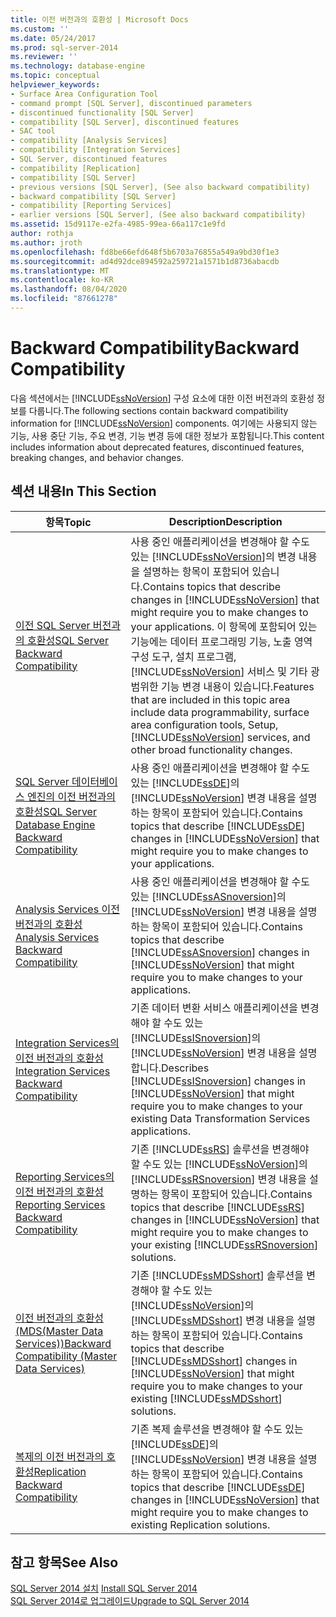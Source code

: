 ```yaml
---
title: 이전 버전과의 호환성 | Microsoft Docs
ms.custom: ''
ms.date: 05/24/2017
ms.prod: sql-server-2014
ms.reviewer: ''
ms.technology: database-engine
ms.topic: conceptual
helpviewer_keywords:
- Surface Area Configuration Tool
- command prompt [SQL Server], discontinued parameters
- discontinued functionality [SQL Server]
- compatibility [SQL Server], discontinued features
- SAC tool
- compatibility [Analysis Services]
- compatibility [Integration Services]
- SQL Server, discontinued features
- compatibility [Replication]
- compatibility [SQL Server]
- previous versions [SQL Server], (See also backward compatibility)
- backward compatibility [SQL Server]
- compatibility [Reporting Services]
- earlier versions [SQL Server], (See also backward compatibility)
ms.assetid: 15d9117e-e2fa-4985-99ea-66a117c1e9fd
author: rothja
ms.author: jroth
ms.openlocfilehash: fd8be66efd648f5b6703a76855a549a9bd30f1e3
ms.sourcegitcommit: ad4d92dce894592a259721a1571b1d8736abacdb
ms.translationtype: MT
ms.contentlocale: ko-KR
ms.lasthandoff: 08/04/2020
ms.locfileid: "87661278"
---
```

# <a name="backward-compatibility"></a><span data-ttu-id="070a7-102">Backward Compatibility</span><span class="sxs-lookup"><span data-stu-id="070a7-102">Backward Compatibility</span></span>
  <span data-ttu-id="070a7-103">다음 섹션에서는 [!INCLUDE[ssNoVersion](../includes/ssnoversion-md.md)] 구성 요소에 대한 이전 버전과의 호환성 정보를 다룹니다.</span><span class="sxs-lookup"><span data-stu-id="070a7-103">The following sections contain backward compatibility information for [!INCLUDE[ssNoVersion](../includes/ssnoversion-md.md)] components.</span></span> <span data-ttu-id="070a7-104">여기에는 사용되지 않는 기능, 사용 중단 기능, 주요 변경, 기능 변경 등에 대한 정보가 포함됩니다.</span><span class="sxs-lookup"><span data-stu-id="070a7-104">This content includes information about deprecated features, discontinued features, breaking changes, and behavior changes.</span></span>  
  
## <a name="in-this-section"></a><span data-ttu-id="070a7-105">섹션 내용</span><span class="sxs-lookup"><span data-stu-id="070a7-105">In This Section</span></span>  
  
|<span data-ttu-id="070a7-106">항목</span><span class="sxs-lookup"><span data-stu-id="070a7-106">Topic</span></span>|<span data-ttu-id="070a7-107">Description</span><span class="sxs-lookup"><span data-stu-id="070a7-107">Description</span></span>|  
|-----------|-----------------|  
|[<span data-ttu-id="070a7-108">이전 SQL Server 버전과의 호환성</span><span class="sxs-lookup"><span data-stu-id="070a7-108">SQL Server Backward Compatibility</span></span>](../../2014/getting-started/sql-server-backward-compatibility.md)|<span data-ttu-id="070a7-109">사용 중인 애플리케이션을 변경해야 할 수도 있는 [!INCLUDE[ssNoVersion](../includes/ssnoversion-md.md)]의 변경 내용을 설명하는 항목이 포함되어 있습니다.</span><span class="sxs-lookup"><span data-stu-id="070a7-109">Contains topics that describe changes in [!INCLUDE[ssNoVersion](../includes/ssnoversion-md.md)] that might require you to make changes to your applications.</span></span> <span data-ttu-id="070a7-110">이 항목에 포함되어 있는 기능에는 데이터 프로그래밍 기능, 노출 영역 구성 도구, 설치 프로그램, [!INCLUDE[ssNoVersion](../includes/ssnoversion-md.md)] 서비스 및 기타 광범위한 기능 변경 내용이 있습니다.</span><span class="sxs-lookup"><span data-stu-id="070a7-110">Features that are included in this topic area include data programmability, surface area configuration tools, Setup, [!INCLUDE[ssNoVersion](../includes/ssnoversion-md.md)] services, and other broad functionality changes.</span></span>|  
|[<span data-ttu-id="070a7-111">SQL Server 데이터베이스 엔진의 이전 버전과의 호환성</span><span class="sxs-lookup"><span data-stu-id="070a7-111">SQL Server Database Engine Backward Compatibility</span></span>](../database-engine/sql-server-database-engine-backward-compatibility.md)|<span data-ttu-id="070a7-112">사용 중인 애플리케이션을 변경해야 할 수도 있는 [!INCLUDE[ssDE](../includes/ssde-md.md)]의 [!INCLUDE[ssNoVersion](../includes/ssnoversion-md.md)] 변경 내용을 설명하는 항목이 포함되어 있습니다.</span><span class="sxs-lookup"><span data-stu-id="070a7-112">Contains topics that describe [!INCLUDE[ssDE](../includes/ssde-md.md)] changes in [!INCLUDE[ssNoVersion](../includes/ssnoversion-md.md)] that might require you to make changes to your applications.</span></span>|  
|[<span data-ttu-id="070a7-113">Analysis Services 이전 버전과의 호환성</span><span class="sxs-lookup"><span data-stu-id="070a7-113">Analysis Services Backward Compatibility</span></span>](../../2014/analysis-services/analysis-services-backward-compatibility.md)|<span data-ttu-id="070a7-114">사용 중인 애플리케이션을 변경해야 할 수도 있는 [!INCLUDE[ssASnoversion](../includes/ssasnoversion-md.md)]의 [!INCLUDE[ssNoVersion](../includes/ssnoversion-md.md)] 변경 내용을 설명하는 항목이 포함되어 있습니다.</span><span class="sxs-lookup"><span data-stu-id="070a7-114">Contains topics that describe [!INCLUDE[ssASnoversion](../includes/ssasnoversion-md.md)] changes in [!INCLUDE[ssNoVersion](../includes/ssnoversion-md.md)] that might require you to make changes to your applications.</span></span>|  
|[<span data-ttu-id="070a7-115">Integration Services의 이전 버전과의 호환성</span><span class="sxs-lookup"><span data-stu-id="070a7-115">Integration Services Backward Compatibility</span></span>](../integration-services/integration-services-backward-compatibility.md)|<span data-ttu-id="070a7-116">기존 데이터 변환 서비스 애플리케이션을 변경해야 할 수도 있는 [!INCLUDE[ssISnoversion](../includes/ssisnoversion-md.md)]의 [!INCLUDE[ssNoVersion](../includes/ssnoversion-md.md)] 변경 내용을 설명합니다.</span><span class="sxs-lookup"><span data-stu-id="070a7-116">Describes [!INCLUDE[ssISnoversion](../includes/ssisnoversion-md.md)] changes in [!INCLUDE[ssNoVersion](../includes/ssnoversion-md.md)] that might require you to make changes to your existing Data Transformation Services applications.</span></span>|  
|[<span data-ttu-id="070a7-117">Reporting Services의 이전 버전과의 호환성</span><span class="sxs-lookup"><span data-stu-id="070a7-117">Reporting Services Backward Compatibility</span></span>](../reporting-services/reporting-services-backward-compatibility.md)|<span data-ttu-id="070a7-118">기존 [!INCLUDE[ssRS](../includes/ssrs.md)] 솔루션을 변경해야 할 수도 있는 [!INCLUDE[ssNoVersion](../includes/ssnoversion-md.md)]의 [!INCLUDE[ssRSnoversion](../includes/ssrsnoversion-md.md)] 변경 내용을 설명하는 항목이 포함되어 있습니다.</span><span class="sxs-lookup"><span data-stu-id="070a7-118">Contains topics that describe [!INCLUDE[ssRS](../includes/ssrs.md)] changes in [!INCLUDE[ssNoVersion](../includes/ssnoversion-md.md)] that might require you to make changes to your existing [!INCLUDE[ssRSnoversion](../includes/ssrsnoversion-md.md)] solutions.</span></span>|  
|[<span data-ttu-id="070a7-119">이전 버전과의 호환성 &#40;MDS(Master Data Services)&#41;</span><span class="sxs-lookup"><span data-stu-id="070a7-119">Backward Compatibility &#40;Master Data Services&#41;</span></span>](../master-data-services/backward-compatibility-master-data-services.md)|<span data-ttu-id="070a7-120">기존 [!INCLUDE[ssMDSshort](../includes/ssmdsshort-md.md)] 솔루션을 변경해야 할 수도 있는 [!INCLUDE[ssNoVersion](../includes/ssnoversion-md.md)]의 [!INCLUDE[ssMDSshort](../includes/ssmdsshort-md.md)] 변경 내용을 설명하는 항목이 포함되어 있습니다.</span><span class="sxs-lookup"><span data-stu-id="070a7-120">Contains topics that describe [!INCLUDE[ssMDSshort](../includes/ssmdsshort-md.md)] changes in [!INCLUDE[ssNoVersion](../includes/ssnoversion-md.md)] that might require you to make changes to your existing [!INCLUDE[ssMDSshort](../includes/ssmdsshort-md.md)] solutions.</span></span>|  
|[<span data-ttu-id="070a7-121">복제의 이전 버전과의 호환성</span><span class="sxs-lookup"><span data-stu-id="070a7-121">Replication Backward Compatibility</span></span>](../../2014/relational-databases/replication/replication-backward-compatibility.md)|<span data-ttu-id="070a7-122">기존 복제 솔루션을 변경해야 할 수도 있는 [!INCLUDE[ssDE](../includes/ssde-md.md)]의 [!INCLUDE[ssNoVersion](../includes/ssnoversion-md.md)] 변경 내용을 설명하는 항목이 포함되어 있습니다.</span><span class="sxs-lookup"><span data-stu-id="070a7-122">Contains topics that describe [!INCLUDE[ssDE](../includes/ssde-md.md)] changes in [!INCLUDE[ssNoVersion](../includes/ssnoversion-md.md)] that might require you to make changes to existing Replication solutions.</span></span>|  
  
## <a name="see-also"></a><span data-ttu-id="070a7-123">참고 항목</span><span class="sxs-lookup"><span data-stu-id="070a7-123">See Also</span></span>  
 <span data-ttu-id="070a7-124">[SQL Server 2014 설치](../database-engine/install-windows/install-sql-server.md) </span><span class="sxs-lookup"><span data-stu-id="070a7-124">[Install SQL Server 2014](../database-engine/install-windows/install-sql-server.md) </span></span>  
 [<span data-ttu-id="070a7-125">SQL Server 2014로 업그레이드</span><span class="sxs-lookup"><span data-stu-id="070a7-125">Upgrade to SQL Server 2014</span></span>](../database-engine/install-windows/upgrade-sql-server.md)  
  
  
